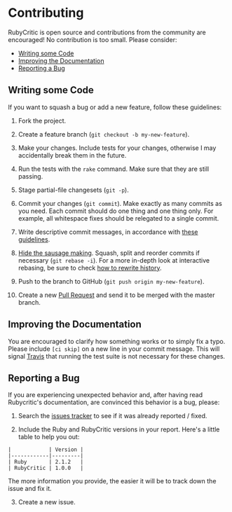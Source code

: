 Contributing
============

RubyCritic is open source and contributions from the community are encouraged! No contribution is too small. Please consider:

* [Writing some Code](#writing-some-code)
* [Improving the Documentation](#improving-the-documentation)
* [Reporting a Bug](#reporting-a-bug)

Writing some Code
-----------------

If you want to squash a bug or add a new feature, follow these guidelines:

1. Fork the project.

2. Create a feature branch (`git checkout -b my-new-feature`).

3. Make your changes. Include tests for your changes, otherwise I may accidentally break them in the future.

4. Run the tests with the `rake` command. Make sure that they are still passing.

5. Stage partial-file changesets (`git -p`).

6. Commit your changes (`git commit`).
Make exactly as many commits as you need.
Each commit should do one thing and one thing only. For example, all whitespace fixes should be relegated to a single commit.

7. Write descriptive commit messages, in accordance with [these guidelines][1].

8. [Hide the sausage making][3]. Squash, split and reorder commits if necessary (`git rebase -i`).
For a more in-depth look at interactive rebasing, be sure to check [how to rewrite history][4].

9. Push to the branch to GitHub (`git push origin my-new-feature`).

10. Create a new [Pull Request][5] and send it to be merged with the master branch.

Improving the Documentation
---------------------------

You are encouraged to clarify how something works or to simply fix a typo. Please include `[ci skip]` on a new line in your commit message. This will signal [Travis][2] that running the test suite is not necessary for these changes.

Reporting a Bug
---------------

If you are experiencing unexpected behavior and, after having read Rubycritic's documentation, are convinced this behavior is a bug, please:

1. Search the [issues tracker][6] to see if it was already reported / fixed.

2. Include the Ruby and RubyCritic versions in your report. Here's a little table to help you out:

  ```
  |            | Version |
  |------------|---------|
  | Ruby       | 2.1.2   |
  | RubyCritic | 1.0.0   |
  ```

  The more information you provide, the easier it will be to track down the issue and fix it.

3. Create a new issue.

[1]: http://tbaggery.com/2008/04/19/a-note-about-git-commit-messages.html
[2]: https://travis-ci.org
[3]: http://sethrobertson.github.io/GitBestPractices/#sausage
[4]: http://git-scm.com/book/en/Git-Tools-Rewriting-History#Changing-Multiple-Commit-Messages
[5]: https://help.github.com/articles/creating-a-pull-request
[6]: https://github.com/whitesmith/rubycritic/issues
